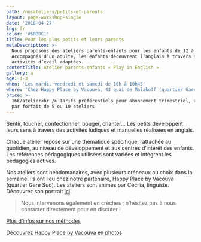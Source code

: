 ```yaml
---
path: /nosateliers/petits-et-parents
layout: page-workshop-single
date: '2018-04-27'
lng: fr
color: '#60BDC1'
title: Pour les plus petits et leurs parents
metaDescription: >-
  Nous proposons des ateliers parents-enfants pour les enfants de 12 à 36 mois.
  Accompagnés d’un adulte, les enfants découvrent l’anglais à travers des
  activités d’éveil adaptées.
contentTitle: Atelier parents-enfants « Play in English »
gallery: a
age: 1-3
when: 'Les mardi, vendredi et samedi de 10h à 10h45'
where: 'Chez Happy Place by Vacouva, 43 quai de Malakoff (quartier Gare Sud)'
price: >-
  16€/atelier<br /> Tarifs préférentiels pour abonnement trimestriel, annuel ou
  par forfait de 5 ou 10 ateliers
---
```

Sentir, toucher, confectionner, bouger, chanter… Les petits développent leurs sens à travers des activités ludiques et manuelles réalisées en anglais.

Chaque atelier repose sur une thématique spécifique, rattachée au quotidien, au niveau de développement et aux centres d’intérêt des enfants. Les références pédagogiques utilisées sont variées et intègrent les pédagogies actives. 

Nos ateliers sont hebdomadaires, avec plusieurs créneaux au choix dans la semaine. Ils ont lieu chez notre partenaire, Happy Place by Vacouva (quartier Gare Sud). Les ateliers sont animés par Cécilia, linguiste. Découvrez son portrait [ici](/equipe).

> Nous intervenons également en crèches ; n’hésitez pas à nous contacter directement pour en discuter !

[Plus d’infos sur nos méthodes](./pedagogie)

[Découvrez Happy Place by Vacouva en photos](./nosateliers#gallery)
